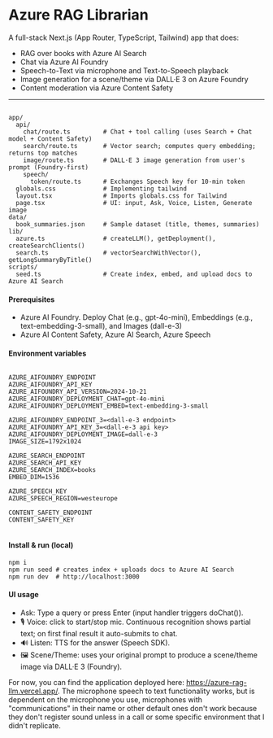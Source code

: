 # Azure RAG Librarian

A full-stack Next.js (App Router, TypeScript, Tailwind) app that does:

- RAG over books with Azure AI Search
- Chat via Azure AI Foundry
- Speech-to-Text via microphone and Text-to-Speech playback
- Image generation for a scene/theme via DALL·E 3 on Azure Foundry
- Content moderation via Azure Content Safety


---

```

app/
  api/
    chat/route.ts         # Chat + tool calling (uses Search + Chat model + Content Safety)
    search/route.ts       # Vector search; computes query embedding; returns top matches
    image/route.ts        # DALL·E 3 image generation from user's prompt (Foundry-first)
    speech/
      token/route.ts      # Exchanges Speech key for 10-min token
  globals.css             # Implementing tailwind
  layout.tsx              # Imports globals.css for Tailwind
  page.tsx                # UI: input, Ask, Voice, Listen, Generate image
data/
  book_summaries.json     # Sample dataset (title, themes, summaries)
lib/
  azure.ts                # createLLM(), getDeployment(), createSearchClients()
  search.ts               # vectorSearchWithVector(), getLongSummaryByTitle()
scripts/
  seed.ts                 # Create index, embed, and upload docs to Azure AI Search

```

#### Prerequisites

- Azure AI Foundry. Deploy Chat (e.g., gpt-4o-mini), Embeddings (e.g., text-embedding-3-small), and Images (dall-e-3)
- Azure AI Content Safety, Azure AI Search, Azure Speech


#### Environment variables

```

AZURE_AIFOUNDRY_ENDPOINT
AZURE_AIFOUNDRY_API_KEY
AZURE_AIFOUNDRY_API_VERSION=2024-10-21
AZURE_AIFOUNDRY_DEPLOYMENT_CHAT=gpt-4o-mini
AZURE_AIFOUNDRY_DEPLOYMENT_EMBED=text-embedding-3-small

AZURE_AIFOUNDRY_ENDPOINT_3=<dall-e-3 endpoint>
AZURE_AIFOUNDRY_API_KEY_3=<dall-e-3 api key>
AZURE_AIFOUNDRY_DEPLOYMENT_IMAGE=dall-e-3
IMAGE_SIZE=1792x1024

AZURE_SEARCH_ENDPOINT
AZURE_SEARCH_API_KEY
AZURE_SEARCH_INDEX=books
EMBED_DIM=1536

AZURE_SPEECH_KEY
AZURE_SPEECH_REGION=westeurope

CONTENT_SAFETY_ENDPOINT
CONTENT_SAFETY_KEY
  
```

#### Install & run (local)

```
npm i
npm run seed # creates index + uploads docs to Azure AI Search
npm run dev  # http://localhost:3000
```


#### UI usage

- Ask: Type a query or press Enter (input handler triggers doChat()).
- 🎙 Voice: click to start/stop mic. Continuous recognition shows partial text; on first final result it auto-submits to chat.
- 🔊 Listen: TTS for the answer (Speech SDK).
- 🖼️ Scene/Theme: uses your original prompt to produce a scene/theme image via DALL·E 3 (Foundry).


For now, you can find the application deployed here: https://azure-rag-llm.vercel.app/. The microphone speech to text functionality works, but is dependent on the microphone you use, microphones with "communications" in their name or other default ones don't work because they don't register sound unless in a call or some specific environment that I didn't replicate.
